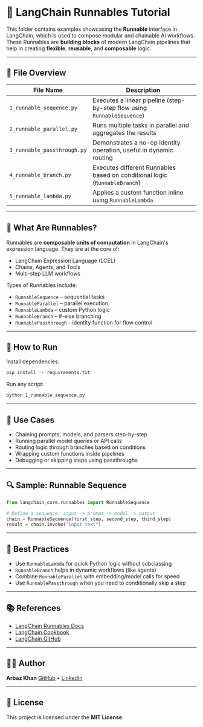 # 🔁 LangChain Runnables Tutorial

This folder contains examples showcasing the **Runnable** interface in LangChain, which is used to compose modular and chainable AI workflows. These Runnables are **building blocks** of modern LangChain pipelines that help in creating **flexible**, **reusable**, and **composable** logic.

---

## 📂 File Overview

| File Name                   | Description                                                                 |
|-----------------------------|-----------------------------------------------------------------------------|
| `1_runnable_sequence.py`    | Executes a linear pipeline (step-by-step flow using `RunnableSequence`)     |
| `2_runnable_parallel.py`    | Runs multiple tasks in parallel and aggregates the results                   |
| `3_runnable_passthrough.py` | Demonstrates a no-op identity operation, useful in dynamic routing           |
| `4_runnable_branch.py`      | Executes different Runnables based on conditional logic (`RunnableBranch`)   |
| `5_runnable_lambda.py`      | Applies a custom function inline using `RunnableLambda`                      |

---

## 🧩 What Are Runnables?

Runnables are **composable units of computation** in LangChain's expression language. They are at the core of:

- LangChain Expression Language (LCEL)
- Chains, Agents, and Tools
- Multi-step LLM workflows

Types of Runnables include:
- `RunnableSequence` – sequential tasks
- `RunnableParallel` – parallel execution
- `RunnableLambda` – custom Python logic
- `RunnableBranch` – if-else branching
- `RunnablePassthrough` – identity function for flow control

---

## 🚀 How to Run

Install dependencies:

```bash
pip install -r requirements.txt
````

Run any script:

```bash
python 1_runnable_sequence.py
```

---

## 🧠 Use Cases

* Chaining prompts, models, and parsers step-by-step
* Running parallel model queries or API calls
* Routing logic through branches based on conditions
* Wrapping custom functions inside pipelines
* Debugging or skipping steps using passthroughs

---

## 🔍 Sample: Runnable Sequence

```python
from langchain_core.runnables import RunnableSequence

# Define a sequence: input -> prompt -> model -> output
chain = RunnableSequence(first_step, second_step, third_step)
result = chain.invoke("input text")
```

---

## 🧠 Best Practices

* Use `RunnableLambda` for quick Python logic without subclassing
* `RunnableBranch` helps in dynamic workflows (like agents)
* Combine `RunnableParallel` with embedding/model calls for speed
* Use `RunnablePassthrough` when you need to conditionally skip a step

---

## 📚 References

* [LangChain Runnables Docs](https://docs.langchain.com/docs/expression_language/runnables)
* [LangChain Cookbook](https://github.com/langchain-ai/langchain-cookbook)
* [LangChain GitHub](https://github.com/langchain-ai/langchain)

---

## 🧑‍💻 Author

**Arbaz Khan**
[GitHub](https://github.com/Arbazkhan-cs) • [LinkedIn](https://www.linkedin.com/in/arbazkhan-cs/)

---

## 📄 License

This project is licensed under the **MIT License**.


